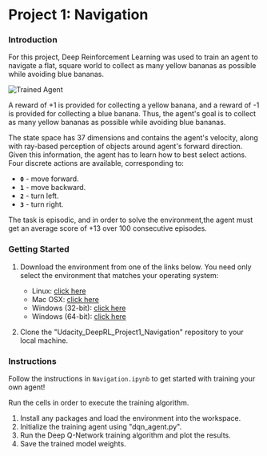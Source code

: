 [//]: # (Image References)

[image1]: https://user-images.githubusercontent.com/10624937/42135619-d90f2f28-7d12-11e8-8823-82b970a54d7e.gif "Trained Agent"

# Project 1: Navigation

### Introduction

For this project, Deep Reinforcement Learning was used to train an agent to navigate a flat, square world to collect as many yellow bananas as possible while avoiding blue bananas. 

![Trained Agent][image1]

A reward of +1 is provided for collecting a yellow banana, and a reward of -1 is provided for collecting a blue banana.  Thus, the agent's goal is to collect as many yellow bananas as possible while avoiding blue bananas.  

The state space has 37 dimensions and contains the agent's velocity, along with ray-based perception of objects around agent's forward direction.  Given this information, the agent has to learn how to best select actions.  Four discrete actions are available, corresponding to:
- **`0`** - move forward.
- **`1`** - move backward.
- **`2`** - turn left.
- **`3`** - turn right.

The task is episodic, and in order to solve the environment,the agent must get an average score of +13 over 100 consecutive episodes.

### Getting Started

1. Download the environment from one of the links below.  You need only select the environment that matches your operating system:
    - Linux: [click here](https://s3-us-west-1.amazonaws.com/udacity-drlnd/P1/Banana/Banana_Linux.zip)
    - Mac OSX: [click here](https://s3-us-west-1.amazonaws.com/udacity-drlnd/P1/Banana/Banana.app.zip)
    - Windows (32-bit): [click here](https://s3-us-west-1.amazonaws.com/udacity-drlnd/P1/Banana/Banana_Windows_x86.zip)
    - Windows (64-bit): [click here](https://s3-us-west-1.amazonaws.com/udacity-drlnd/P1/Banana/Banana_Windows_x86_64.zip)

2. Clone the "Udacity_DeepRL_Project1_Navigation" repository to your local machine.

### Instructions

Follow the instructions in `Navigation.ipynb` to get started with training your own agent!  

Run the cells in order to execute the training algorithm.

1. Install any packages and load the environment into the workspace.
2. Initialize the training agent using "dqn_agent.py".
3. Run the Deep Q-Network training algorithm and plot the results.
4. Save the trained model weights.
